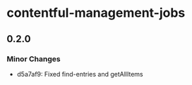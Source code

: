 # contentful-management-jobs

## 0.2.0

### Minor Changes

- d5a7af9: Fixed find-entries and getAllItems
